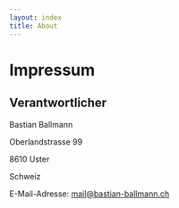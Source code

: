```yaml
---
layout: index
title: About
---
```


# Impressum

## Verantwortlicher

Bastian Ballmann

Oberlandstrasse 99

8610 Uster

Schweiz

E-Mail-Adresse: mail@bastian-ballmann.ch

